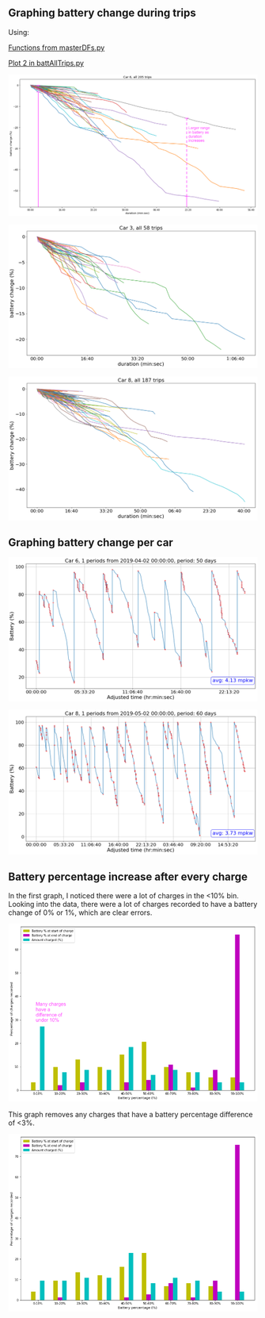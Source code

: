 <h2>Graphing battery change during trips</h2>
Using:

[Functions from masterDFs.py](masterDFs.py)

[Plot 2 in battAllTrips.py](battAllTrips.py)

![Graph1](./images/slide4_car6_annotation.png)

![Graph2](./images/slide5_car3.png)

![Graph3](./images/slide5_car8.png)

<h2>Graphing battery change per car</h2>

![Graph4](./images/slide8_car6.png)

![Graph5](./images/slide9_car8.png)

<h2>Battery percentage increase after every charge</h2>
In the first graph, I noticed there were a lot of charges in the <10% bin. Looking into the data, there were a lot of charges recorded to have a battery change of 0% or 1%, which are clear errors.

![Bins1](./images/bins_withUnder3.png)

This graph removes any charges that have a battery percentage difference of <3%.

![Bins2](./images/bins_withoutUnder3.png)
